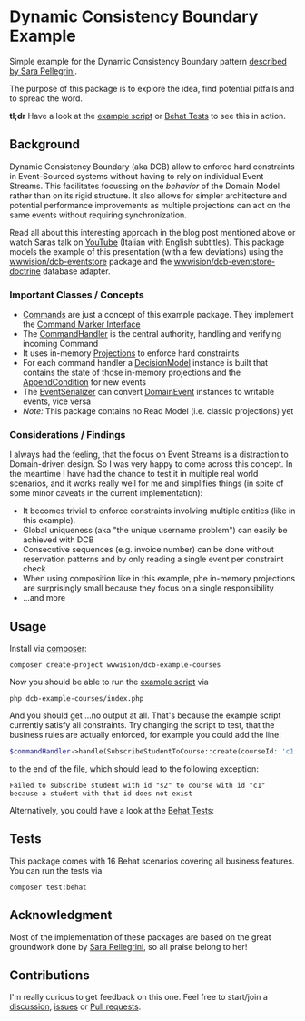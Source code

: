 # Dynamic Consistency Boundary Example

Simple example for the Dynamic Consistency Boundary pattern [described by Sara Pellegrini](https://sara.event-thinking.io/2023/04/kill-aggregate-chapter-1-I-am-here-to-kill-the-aggregate.html).

The purpose of this package is to explore the idea, find potential pitfalls and to spread the word.

**tl;dr** Have a look at the [example script](index.php) or [Behat Tests](tests/Behat) to see this in action.

## Background

Dynamic Consistency Boundary (aka DCB) allow to enforce hard constraints in Event-Sourced systems without having to rely on individual Event Streams.
This facilitates focussing on the _behavior_ of the Domain Model rather than on its rigid structure. It also allows for simpler architecture and potential
performance improvements as multiple projections can act on the same events without requiring synchronization.

Read all about this interesting approach in the blog post mentioned above or watch Saras talk on [YouTube](https://www.youtube.com/watch?v=DhhxKoOpJe0&t=150s) (Italian with English subtitles).
This package models the example of this presentation (with a few deviations) using the [wwwision/dcb-eventstore](https://github.com/bwaidelich/dcb-eventstore) package and the [wwwision/dcb-eventstore-doctrine](https://github.com/bwaidelich/dcb-eventstore-doctrine) database adapter.

### Important Classes / Concepts

* [Commands](src%2FCommand) are just a concept of this example package. They implement the [Command Marker Interface](src%2FCommand%2FCommand.php)
* The [CommandHandler](src/CommandHandler.php) is the central authority, handling and verifying incoming Command
* It uses in-memory [Projections](src%2FProjection%2FProjection.php) to enforce hard constraints
* For each command handler a [DecisionModel](src%2FDecisionModel%2FDecisionModel.php) instance is built that contains the state of those in-memory projections and the [AppendCondition](https://github.com/bwaidelich/dcb-eventstore/blob/main/Specification.md#AppendCondition) for new events
* The [EventSerializer](src%2FEventSerializer.php) can convert [DomainEvent](src%2FEvent%2DDomainEvent.php) instances to writable events, vice versa
* *Note:* This package contains no Read Model (i.e. classic projections) yet

### Considerations / Findings

I always had the feeling, that the focus on Event Streams is a distraction to Domain-driven design. So I was very happy to come across this concept.
In the meantime I have had the chance to test it in multiple real world scenarios, and it works really well for me and simplifies things (in spite of some minor caveats in the current implementation):

* It becomes trivial to enforce constraints involving multiple entities (like in this example).
* Global uniqueness (aka "the unique username problem") can easily be achieved with DCB
* Consecutive sequences (e.g. invoice number) can be done without reservation patterns and by only reading a single event per constraint check
* When using composition like in this example, phe in-memory projections are surprisingly small because they focus on a single responsibility
* ...and more

## Usage

Install via [composer](https://getcomposer.org):

```shell
composer create-project wwwision/dcb-example-courses
```

Now you should be able to run the [example script](index.php) via

```shell
php dcb-example-courses/index.php
```

And you should get ...no output at all. That's because the example script currently satisfy all constraints.
Try changing the script to test, that the business rules are actually enforced, for example you could add the line:

```php
$commandHandler->handle(SubscribeStudentToCourse::create(courseId: 'c1', studentId: 's2'));
```

to the end of the file, which should lead to the following exception:

```
Failed to subscribe student with id "s2" to course with id "c1" because a student with that id does not exist
```

Alternatively, you could have a look at the [Behat Tests](tests/Behat):

## Tests

This package comes with 16 Behat scenarios covering all business features.
You can run the tests via

```shell
composer test:behat
```

## Acknowledgment

Most of the implementation of these packages are based on the great groundwork done by [Sara Pellegrini](https://sara.event-thinking.io/), so all praise belong to her!

## Contributions

I'm really curious to get feedback on this one.
Feel free to start/join a [discussion](https://github.com/bwaidelich/dcb-example/discussions), [issues](https://github.com/bwaidelich/dcb-example/issues) or [Pull requests](https://github.com/bwaidelich/dcb-example/pulls).